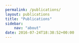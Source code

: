 ```yaml
---
permalink: /publications/
layout: publications
title: "Publications"
sidebar:
    nav: "about"
date: 2016-07-24T18:38:52+00:00
---
```

